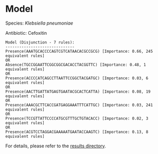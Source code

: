 
# Model

Species: *Klebsiella pneumoniae*

Antibiotic: Cefoxitin

```
Model (Disjunction - 7 rules):
------------------------------
Presence(AAATGCACCCCAGTCGTCATAACACGCCGCG) [Importance: 0.66, 245 equivalent rules]
OR
Absence(TGCCGGAATTCGGCGGCGACACCTACGGTTC) [Importance: 0.48, 1 equivalent rules]
OR
Presence(ACCCCATCAGCCTTAATTCCGGCTACGATGC) [Importance: 0.03, 6 equivalent rules]
OR
Presence(AACTTGATTATGAGTGAATACGCACTCATTA) [Importance: 0.08, 19 equivalent rules]
OR
Presence(AAACGCTTCACCGATGAGGAAATTTCATTGC) [Importance: 0.03, 241 equivalent rules]
OR
Presence(TCCGTTATTCCCCATGCGTTTGCTGTACACC) [Importance: 0.02, 3 equivalent rules]
OR
Presence(ACGTCCTAGGACGAAAAATGAATACCAAGTC) [Importance: 0.13, 8 equivalent rules]

```

For details, please refer to the [results directory](../../../../../results/scm_b/klebsiella%20pneumoniae/cefoxitin/repeat_6/).

